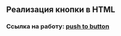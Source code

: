 ## Реализация кнопки в HTML
### Ссылка на работу: <a href="https://ilkirov.github.io/first-project/" target="_blank">push to button</a>